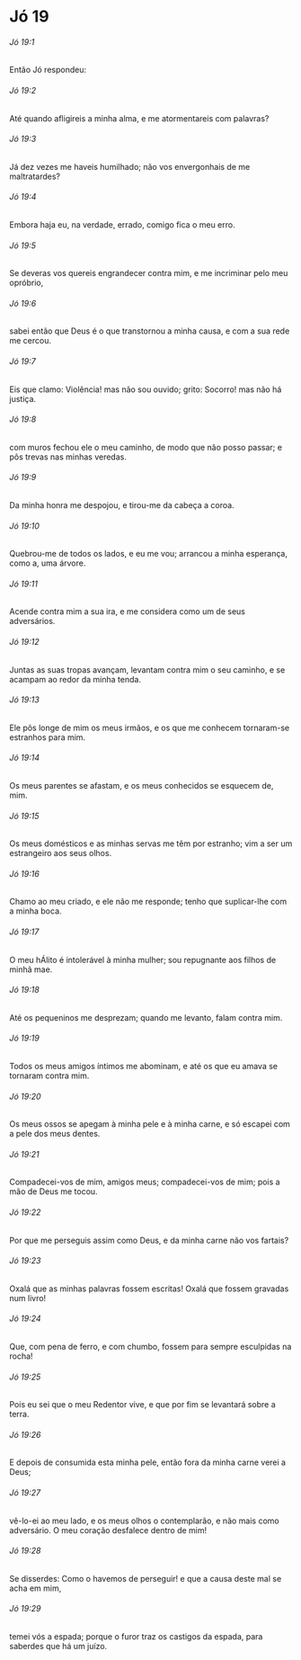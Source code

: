 # Jó 19

###### Jó 19:1

Então Jó respondeu:

###### Jó 19:2

Até quando afligireis a minha alma, e me atormentareis com palavras?

###### Jó 19:3

Já dez vezes me haveis humilhado; não vos envergonhais de me maltratardes?

###### Jó 19:4

Embora haja eu, na verdade, errado, comigo fica o meu erro.

###### Jó 19:5

Se deveras vos quereis engrandecer contra mim, e me incriminar pelo meu opróbrio,

###### Jó 19:6

sabei então que Deus é o que transtornou a minha causa, e com a sua rede me cercou.

###### Jó 19:7

Eis que clamo: Violência! mas não sou ouvido; grito: Socorro! mas não há justiça.

###### Jó 19:8

com muros fechou ele o meu caminho, de modo que não posso passar; e pôs trevas nas minhas veredas.

###### Jó 19:9

Da minha honra me despojou, e tirou-me da cabeça a coroa.

###### Jó 19:10

Quebrou-me de todos os lados, e eu me vou; arrancou a minha esperança, como a, uma árvore.

###### Jó 19:11

Acende contra mim a sua ira, e me considera como um de seus adversários.

###### Jó 19:12

Juntas as suas tropas avançam, levantam contra mim o seu caminho, e se acampam ao redor da minha tenda.

###### Jó 19:13

Ele pôs longe de mim os meus irmãos, e os que me conhecem tornaram-se estranhos para mim.

###### Jó 19:14

Os meus parentes se afastam, e os meus conhecidos se esquecem de, mim.

###### Jó 19:15

Os meus domésticos e as minhas servas me têm por estranho; vim a ser um estrangeiro aos seus olhos.

###### Jó 19:16

Chamo ao meu criado, e ele não me responde; tenho que suplicar-lhe com a minha boca.

###### Jó 19:17

O meu hÁlito é intolerável à minha mulher; sou repugnante aos filhos de minhã mae.

###### Jó 19:18

Até os pequeninos me desprezam; quando me levanto, falam contra mim.

###### Jó 19:19

Todos os meus amigos íntimos me abominam, e até os que eu amava se tornaram contra mim.

###### Jó 19:20

Os meus ossos se apegam à minha pele e à minha carne, e só escapei com a pele dos meus dentes.

###### Jó 19:21

Compadecei-vos de mim, amigos meus; compadecei-vos de mim; pois a mão de Deus me tocou.

###### Jó 19:22

Por que me perseguis assim como Deus, e da minha carne não vos fartais?

###### Jó 19:23

Oxalá que as minhas palavras fossem escritas! Oxalá que fossem gravadas num livro!

###### Jó 19:24

Que, com pena de ferro, e com chumbo, fossem para sempre esculpidas na rocha!

###### Jó 19:25

Pois eu sei que o meu Redentor vive, e que por fim se levantará sobre a terra.

###### Jó 19:26

E depois de consumida esta minha pele, então fora da minha carne verei a Deus;

###### Jó 19:27

vê-lo-ei ao meu lado, e os meus olhos o contemplarão, e não mais como adversário. O meu coração desfalece dentro de mim!

###### Jó 19:28

Se disserdes: Como o havemos de perseguir! e que a causa deste mal se acha em mim,

###### Jó 19:29

temei vós a espada; porque o furor traz os castigos da espada, para saberdes que há um juízo.

